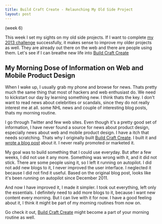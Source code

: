 ```yaml
---
title: Build Craft Create - Relaunching My Old Side Project
layout: post
---
```

(week 6)

This week I set my sights on my old side projects.
If I want to complete [my 2013 challenge](http://rebelcode.net/2013/01/01/in-2013-i-will-build-a-side-project-that-generates-income.html) successfully,
it makes sense to improve my older projects as well. They are already out there on the web
and there are people using them. Let's see if I can breathe new life into [Build Craft Create](http://buildcraftcreate.com)

## My Morning Dose of Information on Web and Mobile Product Design ##

When I wake up, I usually grab my phone and browse for news.
Thats pretty much the same thing that most of hackers and web enthusiast do.
We need to kickstart our day by learning something new. I think thats the key.
I don't want to read news about celebrities or scandals, since they do not really interest me at all.
some NHL news and couple of interesting blog posts, thats my morning routine.

I go through Twitter and few web sites. Even though it's a pretty good set of
information, I have never found a source for news about product design,
especially news about web and mobile product design. I have a itch that needs scratching.
Thats why I originally built [Build Craft Create](http://buildcraftcreate.com).
I built it and [wrote a blog post](http://rebelcode.net/2011/12/22/how-blogpost-turned-into-a-small-webapp.html) about it.
I never really promoted or marketed it.

My goal was to build something that I could use everyday. But after a few weeks,
I did not use it any more. Something was wrong with it, and it did not stick.
There are some people using it, so I left it running on autopilot. I did not add new
blogs to it, I never improved the user interface. I neglected it because I did not find it
useful. Based on the original blog post, looks like it's been running on autopilot since December 2011.

And now I have improved it, I made it simpler. I took out everything, left only the essentials.
I definitely need to add more blogs to it, because I want new content every morning.
But I can live with it for now. I have a good feeling about it,
I think it might be part of my morning routines from now on.

Go check it out, [Build Craft Create](http://buildcraftcreate.com) might become a part of your morning routine as well.



